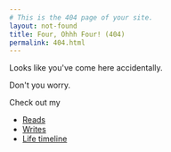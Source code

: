 ```yaml
---
# This is the 404 page of your site.
layout: not-found
title: Four, Ohhh Four! (404)
permalink: 404.html
---
```


Looks like you've come here accidentally. 

Don't you worry. 

Check out my

* [Reads](/reads)
* [Writes](/writes)
* [Life timeline](/rishab-timeline)
